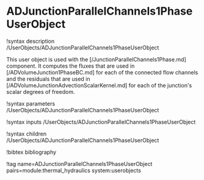 # ADJunctionParallelChannels1PhaseUserObject

!syntax description /UserObjects/ADJunctionParallelChannels1PhaseUserObject

This user object is used with the [/JunctionParallelChannels1Phase.md] component. It
computes the fluxes that are used in [/ADVolumeJunction1PhaseBC.md] for each of
the connected flow channels and the residuals that are used in
[/ADVolumeJunctionAdvectionScalarKernel.md] for each of the junction's
scalar degrees of freedom.

!syntax parameters /UserObjects/ADJunctionParallelChannels1PhaseUserObject

!syntax inputs /UserObjects/ADJunctionParallelChannels1PhaseUserObject

!syntax children /UserObjects/ADJunctionParallelChannels1PhaseUserObject

!bibtex bibliography

!tag name=ADJunctionParallelChannels1PhaseUserObject pairs=module:thermal_hydraulics system:userobjects

